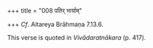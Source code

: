 +++
title = "008 पतिर् भार्याम्"

+++
*Cf*. Aitareya Brāhmaṇa 7.13.6.

This verse is quoted in *Vivādaratnākara* (p. 417).


